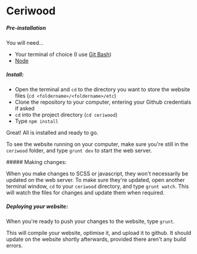 Ceriwood
============

##### Pre-installation

You will need...

- Your terminal of choice (I use [Git Bash](http://git-scm.com/downloads))
- [Node](http://nodejs.org/download/)


##### Install:

- Open the terminal and `cd` to the directory you want to store the website files (`cd <foldername>/<foldername>/etc`)
- Clone the repository to your computer, entering your Github credentials if asked
- `cd` into the project directory (`cd ceriwood`)
- Type `npm install`

Great! All is installed and ready to go.

To see the website running on your computer, make sure you're still in the `ceriwood` folder, and type `grunt dev` to start the web server.


##### Making changes:

When you make changes to SCSS or javascript, they won't necessarily be updated on the web server. To make sure they're updated, open another terminal window, `cd` to your `ceriwood` directory, and type `grunt watch`. This will watch the files for changes and update them when required.


##### Deploying your website:

When you're ready to push your changes to the website, type `grunt`.

This will compile your website, optimise it, and upload it to github. It should update on the website shortly afterwards, provided there aren't any build errors.